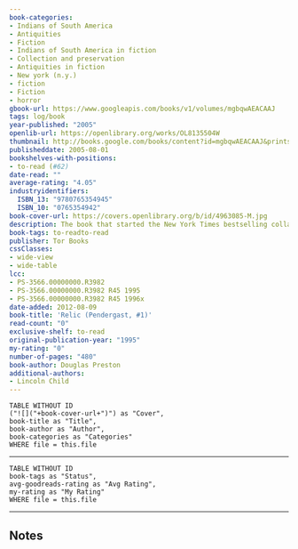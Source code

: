 ```yaml
---
book-categories:
- Indians of South America
- Antiquities
- Fiction
- Indians of South America in fiction
- Collection and preservation
- Antiquities in fiction
- New york (n.y.)
- fiction
- Fiction
- horror
gbook-url: https://www.googleapis.com/books/v1/volumes/mgbqwAEACAAJ
tags: log/book
year-published: "2005"
openlib-url: https://openlibrary.org/works/OL8135504W
thumbnail: http://books.google.com/books/content?id=mgbqwAEACAAJ&printsec=frontcover&img=1&zoom=1&source=gbs_api
publisheddate: 2005-08-01
bookshelves-with-positions:
- to-read (#62)
date-read: ""
average-rating: "4.05"
industryidentifiers:
  ISBN_13: "9780765354945"
  ISBN_10: "0765354942"
book-cover-url: https://covers.openlibrary.org/b/id/4963085-M.jpg
description: The book that started the New York Times bestselling collaboration of Douglas Preston and Lincoln Child. Just days before a massive exhibition opens at the popular New York Museum of Natural History, visitors are being savagely murdered in the museum's dark hallways and secret rooms. Autopsies indicate that the killer cannot be human... But the museum's directors plan to go ahead with a big bash to celebrate the new exhibition, in spite of the murders. Museum researcher Margo Green must find out who-or what-is doing the killing. But can she do it in time to stop the massacre? Special lower priced edition available for a limited time.
book-tags: to-readto-read
publisher: Tor Books
cssClasses:
- wide-view
- wide-table
lcc:
- PS-3566.00000000.R3982
- PS-3566.00000000.R3982 R45 1995
- PS-3566.00000000.R3982 R45 1996x
date-added: 2012-08-09
book-title: 'Relic (Pendergast, #1)'
read-count: "0"
exclusive-shelf: to-read
original-publication-year: "1995"
my-rating: "0"
number-of-pages: "480"
book-author: Douglas Preston
additional-authors:
- Lincoln Child
---
```


```dataview
TABLE WITHOUT ID
("![]("+book-cover-url+")") as "Cover",
book-title as "Title",
book-author as "Author",
book-categories as "Categories"
WHERE file = this.file
```
---
```dataview
TABLE WITHOUT ID
book-tags as "Status",
avg-goodreads-rating as "Avg Rating",
my-rating as "My Rating"
WHERE file = this.file
```
---
## Notes


